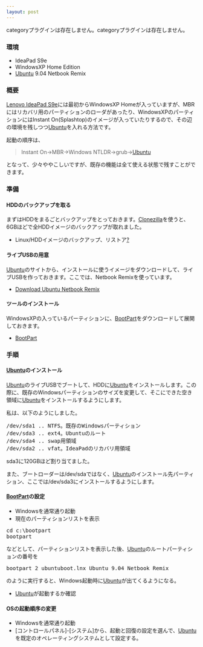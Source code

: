 ```yaml
---
layout: post
---
```

<p><span class="error">categoryプラグインは存在しません。</span><span class="error">categoryプラグインは存在しません。</span></p>
<h3>環境</h3>
<ul>
<li>IdeaPad S9e</li>
<li>WindowsXP Home Edition</li>
<li><a href="http://www.ubuntu.com/">Ubuntu</a> 9.04 Netbook Remix</li>
</ul>
<h3>概要</h3>
<p><a href="/?page=Lenovo+IdeaPad+S9e" class="wikipage">Lenovo IdeaPad S9e</a>には最初からWindowsXP Homeが入っていますが、MBRにはリカバリ用のパーティションのローダがあったり、WindowsXPのパーティションにはInstant On(Splashtop)のイメージが入っていたりするので、その辺の環境を残しつつ<a href="http://www.ubuntu.com/">Ubuntu</a>を入れる方法です。</p>
<p>起動の順序は、<blockquote><p>Instant On-&gt;MBR-&gt;Windows NTLDR-&gt;grub-&gt;<a href="http://www.ubuntu.com/">Ubuntu</a></p>
</blockquote>
となって、少々ややこしいですが、既存の機能は全て使える状態で残すことができます。</p>
<h3>準備</h3>
<h4>HDDのバックアップを取る</h4>
<p>まずはHDDをまるごとバックアップをとっておきます。<a href="http://clonezilla.org/">Clonezilla</a>を使うと、6GBほどで全HDDイメージのバックアップが取れました。</p>
<ul>
<li><span class="nopage">Linux/HDDイメージのバックアップ、リストア</span><a href="/?page=Linux%2FHDD%A5%A4%A5%E1%A1%BC%A5%B8%A4%CE%A5%D0%A5%C3%A5%AF%A5%A2%A5%C3%A5%D7%A1%A2%A5%EA%A5%B9%A5%C8%A5%A2">?</a></li>
</ul>
<h4>ライブUSBの用意</h4>
<p><a href="http://www.ubuntu.com/">Ubuntu</a>のサイトから、インストールに使うイメージをダウンロードして、ライブUSBを作っておきます。ここでは、Netbook Remixを使っています。</p>
<ul>
<li><a href="http://www.ubuntu.com/getubuntu/download-netbook">Download Ubuntu Netbook Remix</a></li>
</ul>
<h4>ツールのインストール</h4>
<p>WindowsXPの入っているパーティションに、<a href="http://www.winimage.com/bootpart.htm">BootPart</a>をダウンロードして展開しておきます。</p>
<ul>
<li><a href="http://www.winimage.com/bootpart.htm">BootPart</a></li>
</ul>
<h3>手順</h3>
<h4><a href="http://www.ubuntu.com/">Ubuntu</a>のインストール</h4>
<p><a href="http://www.ubuntu.com/">Ubuntu</a>のライブUSBでブートして、HDDに<a href="http://www.ubuntu.com/">Ubuntu</a>をインストールします。この際に、既存のWindowsパーティションのサイズを変更して、そこにできた空き領域に<a href="http://www.ubuntu.com/">Ubuntu</a>をインストールするようにします。</p>
<p>私は、以下のようにしました。</p>
<pre>/dev/sda1 .. NTFS。既存のWindowsパーティション
/dev/sda3 .. ext4。Ubuntuのルート
/dev/sda4 .. swap用領域
/dev/sda2 .. vfat。IdeaPadのリカバリ用領域
</pre>
<p>sda3に120GBほど割り当てました。</p>
<p>また、ブートローダーは/dev/sdaではなく、<a href="http://www.ubuntu.com/">Ubuntu</a>のインストール先パーティション、ここでは/dev/sda3にインストールするようにします。</p>
<h4><a href="http://www.winimage.com/bootpart.htm">BootPart</a>の設定</h4>
<ul>
<li>Windowsを通常通り起動</li>
<li>現在のパーティションリストを表示</li>
</ul>
<pre>cd c:\bootpart
bootpart
</pre>
<p>などとして、パーティションリストを表示した後、<a href="http://www.ubuntu.com/">Ubuntu</a>のルートパーティションの番号を</p>
<pre>bootpart 2 ubuntuboot.lnx Ubuntu 9.04 Netbook Remix
</pre>
<p>のように実行すると、Windows起動時に<a href="http://www.ubuntu.com/">Ubuntu</a>が出てくるようになる。</p>
<ul>
<li><a href="http://www.ubuntu.com/">Ubuntu</a>が起動するか確認</li>
</ul>
<h4>OSの起動順序の変更</h4>
<ul>
<li>Windowsを通常通り起動</li>
<li>[コントロールパネル]-[システム]から、起動と回復の設定を選んで、<a href="http://www.ubuntu.com/">Ubuntu</a>を既定のオペレーティングシステムとして設定する。</li>
</ul>
